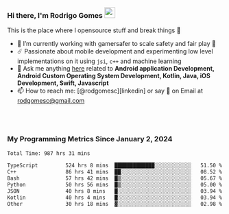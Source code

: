 
### Hi there, I'm Rodrigo Gomes <img src="https://media.giphy.com/media/hvRJCLFzcasrR4ia7z/giphy.gif" width="25px">
This is the place where I opensource stuff and break things 🤣
- 🔭 I’m currently working with gamersafer to scale safety and fair play 💜
- ☄️ Passionate about mobile development and experimenting low level implementations on it using `jsi`, `c++` and machine learning
- 💬 Ask me anything [here](https://github.com/rodgomesc/rodgomesc/issues) related to <b>Android application Development, Android Custom Operating System Development, Kotlin, Java, iOS Development, Swift, Javascript</b>
- 📫 How to reach me: [@rodgomesc][linkedin] or say 👋 on Email at [rodgomesc@gmail.com](mailto:rodgomesc@gmail.com)


<br/>

<!-- 
<picture>
  <img src="/github-metrics.svg" alt="Metrics">
</picture>
-->

</br>

### My Programming Metrics Since January 2, 2024 


<!--START_SECTION:waka-->

```txt
Total Time: 987 hrs 31 mins

TypeScript         524 hrs 8 mins  █████████████░░░░░░░░░░░░   51.50 %
C++                86 hrs 41 mins  ██░░░░░░░░░░░░░░░░░░░░░░░   08.52 %
Bash               57 hrs 42 mins  █▒░░░░░░░░░░░░░░░░░░░░░░░   05.67 %
Python             50 hrs 56 mins  █▒░░░░░░░░░░░░░░░░░░░░░░░   05.00 %
JSON               40 hrs 8 mins   █░░░░░░░░░░░░░░░░░░░░░░░░   03.94 %
Kotlin             40 hrs 4 mins   █░░░░░░░░░░░░░░░░░░░░░░░░   03.94 %
Other              30 hrs 18 mins  ▓░░░░░░░░░░░░░░░░░░░░░░░░   02.98 %
```

<!--END_SECTION:waka-->
